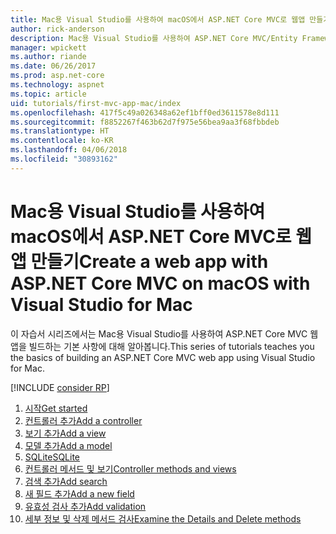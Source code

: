 ```yaml
---
title: Mac용 Visual Studio를 사용하여 macOS에서 ASP.NET Core MVC로 웹앱 만들기
author: rick-anderson
description: Mac용 Visual Studio를 사용하여 ASP.NET Core MVC/Entity Framework 앱 만들기
manager: wpickett
ms.author: riande
ms.date: 06/26/2017
ms.prod: asp.net-core
ms.technology: aspnet
ms.topic: article
uid: tutorials/first-mvc-app-mac/index
ms.openlocfilehash: 417f5c49a026348a62ef1bff0ed3611578e8d111
ms.sourcegitcommit: f8852267f463b62d7f975e56bea9aa3f68fbbdeb
ms.translationtype: HT
ms.contentlocale: ko-KR
ms.lasthandoff: 04/06/2018
ms.locfileid: "30893162"
---
```

# <a name="create-a-web-app-with-aspnet-core-mvc-on-macos-with-visual-studio-for-mac"></a><span data-ttu-id="e487d-103">Mac용 Visual Studio를 사용하여 macOS에서 ASP.NET Core MVC로 웹앱 만들기</span><span class="sxs-lookup"><span data-stu-id="e487d-103">Create a web app with ASP.NET Core MVC on macOS with Visual Studio for Mac</span></span>

<span data-ttu-id="e487d-104">이 자습서 시리즈에서는 Mac용 Visual Studio를 사용하여 ASP.NET Core MVC 웹앱을 빌드하는 기본 사항에 대해 알아봅니다.</span><span class="sxs-lookup"><span data-stu-id="e487d-104">This series of tutorials teaches you the basics of building an ASP.NET Core MVC web app using Visual Studio for Mac.</span></span> 

[!INCLUDE [consider RP](../../includes/razor.md)]

1. [<span data-ttu-id="e487d-105">시작</span><span class="sxs-lookup"><span data-stu-id="e487d-105">Get started</span></span>](xref:tutorials/first-mvc-app-mac/start-mvc)
1. [<span data-ttu-id="e487d-106">컨트롤러 추가</span><span class="sxs-lookup"><span data-stu-id="e487d-106">Add a controller</span></span>](xref:tutorials/first-mvc-app-mac/adding-controller)
1. [<span data-ttu-id="e487d-107">보기 추가</span><span class="sxs-lookup"><span data-stu-id="e487d-107">Add a view</span></span>](xref:tutorials/first-mvc-app-mac/adding-view)
1. [<span data-ttu-id="e487d-108">모델 추가</span><span class="sxs-lookup"><span data-stu-id="e487d-108">Add a model</span></span>](xref:tutorials/first-mvc-app-mac/adding-model)
1. [<span data-ttu-id="e487d-109">SQLite</span><span class="sxs-lookup"><span data-stu-id="e487d-109">SQLite</span></span>](xref:tutorials/first-mvc-app-mac/working-with-sql)
1. [<span data-ttu-id="e487d-110">컨트롤러 메서드 및 보기</span><span class="sxs-lookup"><span data-stu-id="e487d-110">Controller methods and views</span></span>](xref:tutorials/first-mvc-app-mac/controller-methods-views)
1. [<span data-ttu-id="e487d-111">검색 추가</span><span class="sxs-lookup"><span data-stu-id="e487d-111">Add search</span></span>](xref:tutorials/first-mvc-app-mac/search)
1. [<span data-ttu-id="e487d-112">새 필드 추가</span><span class="sxs-lookup"><span data-stu-id="e487d-112">Add a new field</span></span>](xref:tutorials/first-mvc-app-mac/new-field)
1. [<span data-ttu-id="e487d-113">유효성 검사 추가</span><span class="sxs-lookup"><span data-stu-id="e487d-113">Add validation</span></span>](xref:tutorials/first-mvc-app-mac/validation)
1. [<span data-ttu-id="e487d-114">세부 정보 및 삭제 메서드 검사</span><span class="sxs-lookup"><span data-stu-id="e487d-114">Examine the Details and Delete methods</span></span>](xref:tutorials/first-mvc-app/details)
